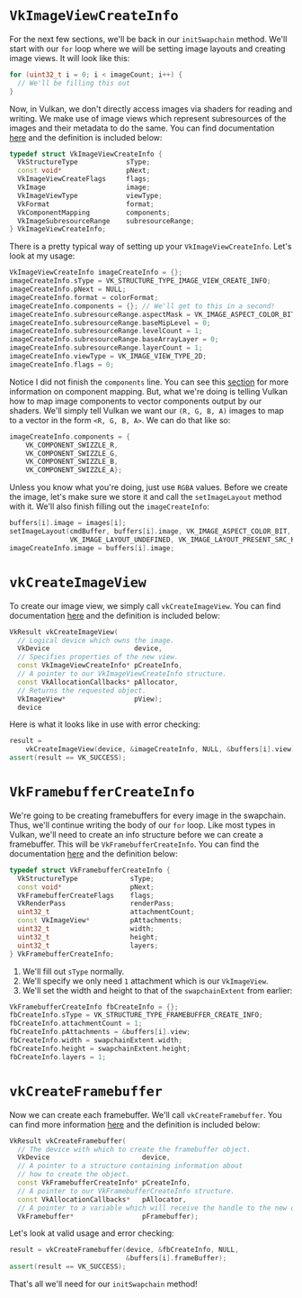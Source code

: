 # `VkImageViewCreateInfo`

For the next few sections, we'll be back in our `initSwapchain` method. We'll start with our `for` loop where we will be setting image layouts and creating image views. It will look like this:

```cpp
for (uint32_t i = 0; i < imageCount; i++) {
  // We'll be filling this out
}
```

Now, in Vulkan, we don't directly access images via shaders for reading and writing. We make use of image views which represent subresources of the images and their metadata to do the same. You can find documentation [here](https://www.khronos.org/registry/vulkan/specs/1.0/man/html/VkImageViewCreateInfo.html) and the definition is included below:

```cpp
typedef struct VkImageViewCreateInfo {
  VkStructureType            sType;
  const void*                pNext;
  VkImageViewCreateFlags     flags;
  VkImage                    image;
  VkImageViewType            viewType;
  VkFormat                   format;
  VkComponentMapping         components;
  VkImageSubresourceRange    subresourceRange;
} VkImageViewCreateInfo;
```

There is a pretty typical way of setting up your `VkImageViewCreateInfo`. Let's look at my usage:

```cpp
VkImageViewCreateInfo imageCreateInfo = {};
imageCreateInfo.sType = VK_STRUCTURE_TYPE_IMAGE_VIEW_CREATE_INFO;
imageCreateInfo.pNext = NULL;
imageCreateInfo.format = colorFormat;
imageCreateInfo.components = {}; // We'll get to this in a second!
imageCreateInfo.subresourceRange.aspectMask = VK_IMAGE_ASPECT_COLOR_BIT;
imageCreateInfo.subresourceRange.baseMipLevel = 0;
imageCreateInfo.subresourceRange.levelCount = 1;
imageCreateInfo.subresourceRange.baseArrayLayer = 0;
imageCreateInfo.subresourceRange.layerCount = 1;
imageCreateInfo.viewType = VK_IMAGE_VIEW_TYPE_2D;
imageCreateInfo.flags = 0;
```

Notice I did not finish the `components` line. You can see this [section](https://www.khronos.org/registry/vulkan/specs/1.0/xhtml/vkspec.html#VkComponentMapping) for more information on component mapping. But, what we're doing is telling Vulkan how to map image components to vector components output by our shaders. We'll simply tell Vulkan we want our `(R, G, B, A)` images to map to a vector in the form `<R, G, B, A>`. We can do that like so:

```cpp
imageCreateInfo.components = {
    VK_COMPONENT_SWIZZLE_R,
    VK_COMPONENT_SWIZZLE_G,
    VK_COMPONENT_SWIZZLE_B,
    VK_COMPONENT_SWIZZLE_A};
```

Unless you know what you're doing, just use `RGBA` values. Before we create the image, let's make sure we store it and call the `setImageLayout` method with it. We'll also finish filling out the `imageCreateInfo`:

```cpp
buffers[i].image = images[i];
setImageLayout(cmdBuffer, buffers[i].image, VK_IMAGE_ASPECT_COLOR_BIT,
               VK_IMAGE_LAYOUT_UNDEFINED, VK_IMAGE_LAYOUT_PRESENT_SRC_KHR);
imageCreateInfo.image = buffers[i].image;
```

# `vkCreateImageView`

To create our image view, we simply call `vkCreateImageView`. You can find documentation [here](https://www.khronos.org/registry/vulkan/specs/1.0/man/html/vkCreateImageView.html) and the definition is included below:

```cpp
VkResult vkCreateImageView(
  // Logical device which owns the image.
  VkDevice                     device,
  // Specifies properties of the new view.
  const VkImageViewCreateInfo* pCreateInfo,
  // A pointer to our VkImageViewCreateInfo structure.
  const VkAllocationCallbacks* pAllocator,
  // Returns the requested object.
  VkImageView*                 pView);
  device
```

Here is what it looks like in use with error checking:

```cpp
result =
    vkCreateImageView(device, &imageCreateInfo, NULL, &buffers[i].view);
assert(result == VK_SUCCESS);
```

# `VkFramebufferCreateInfo`

We're going to be creating framebuffers for every image in the swapchain. Thus, we'll continue writing the body of our `for` loop. Like most types in Vulkan, we'll need to create an info structure before we can create a framebuffer. This will be `VkFramebufferCreateInfo`. You can find the documentation [here](https://www.khronos.org/registry/vulkan/specs/1.0/man/html/VkFramebufferCreateInfo.html) and the definition below:

```cpp
typedef struct VkFramebufferCreateInfo {
  VkStructureType             sType;
  const void*                 pNext;
  VkFramebufferCreateFlags    flags;
  VkRenderPass                renderPass;
  uint32_t                    attachmentCount;
  const VkImageView*          pAttachments;
  uint32_t                    width;
  uint32_t                    height;
  uint32_t                    layers;
} VkFramebufferCreateInfo;
```

1. We'll fill out `sType` normally.
2. We'll specify we only need `1` attachment which is our `VkImageView`.
3. We'll set the width and height to that of the `swapchainExtent` from earlier:

```cpp
VkFramebufferCreateInfo fbCreateInfo = {};
fbCreateInfo.sType = VK_STRUCTURE_TYPE_FRAMEBUFFER_CREATE_INFO;
fbCreateInfo.attachmentCount = 1;
fbCreateInfo.pAttachments = &buffers[i].view;
fbCreateInfo.width = swapchainExtent.width;
fbCreateInfo.height = swapchainExtent.height;
fbCreateInfo.layers = 1;
```

# `vkCreateFramebuffer`

Now we can create each framebuffer. We'll call `vkCreateFramebuffer`. You can find more information [here](https://www.khronos.org/registry/vulkan/specs/1.0/man/html/vkCreateFramebuffer.html) and the definition is included below:

```cpp
VkResult vkCreateFramebuffer(
  // The device with which to create the framebuffer object.
  VkDevice                       device,
  // A pointer to a structure containing information about
  // how to create the object.
  const VkFramebufferCreateInfo* pCreateInfo,
  // A pointer to our VkFramebufferCreateInfo structure.
  const VkAllocationCallbacks*   pAllocator,
  // A pointer to a variable which will receive the handle to the new object.
  VkFramebuffer*                 pFramebuffer);
```

Let's look at valid usage and error checking:

```cpp
result = vkCreateFramebuffer(device, &fbCreateInfo, NULL,
                             &buffers[i].frameBuffer);
assert(result == VK_SUCCESS);
```

That's all we'll need for our `initSwapchain` method!
